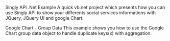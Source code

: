 
Singly API .Net Example
A quick vb.net project which presents how you can use Singly API to show your differents social services 
informations with JQuery, JQuery UI and google Chart.

Google Chart - Group Data
This example shows you how to use the Google Chart group data object to handle duplicate keys(x) with aggregation.
